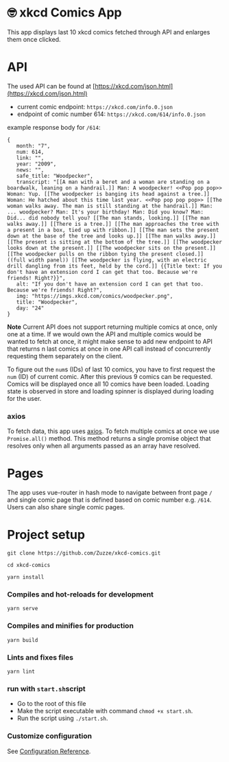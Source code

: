 # :nerd_face: xkcd Comics App

This app displays last 10 xkcd comics fetched through API and enlarges them once clicked.

# API

The used API can be found at [https://xkcd.com/json.html](https://xkcd.com/json.html)

- current comic endpoint: `https://xkcd.com/info.0.json`
- endpoint of comic number 614: `https://xkcd.com/614/info.0.json`

example response body for `/614`:

```
{
   month: "7",
   num: 614,
   link: "",
   year: "2009",
   news: "",
   safe_title: "Woodpecker",
   transcript: "[[A man with a beret and a woman are standing on a boardwalk, leaning on a handrail.]] Man: A woodpecker! <<Pop pop pop>> Woman: Yup. [[The woodpecker is banging its head against a tree.]] Woman: He hatched about this time last year. <<Pop pop pop pop>> [[The woman walks away. The man is still standing at the handrail.]] Man: ... woodpecker? Man: It's your birthday! Man: Did you know? Man: Did... did nobody tell you? [[The man stands, looking.]] [[The man walks away.]] [[There is a tree.]] [[The man approaches the tree with a present in a box, tied up with ribbon.]] [[The man sets the present down at the base of the tree and looks up.]] [[The man walks away.]] [[The present is sitting at the bottom of the tree.]] [[The woodpecker looks down at the present.]] [[The woodpecker sits on the present.]] [[The woodpecker pulls on the ribbon tying the present closed.]] ((full width panel)) [[The woodpecker is flying, with an electric drill dangling from its feet, held by the cord.]] {{Title text: If you don't have an extension cord I can get that too. Because we're friends! Right?}}",
   alt: "If you don't have an extension cord I can get that too. Because we're friends! Right?",
   img: "https://imgs.xkcd.com/comics/woodpecker.png",
   title: "Woodpecker",
   day: "24"
}
```

**Note** Current API does not support returning multiple comics at once, only one at a time. If we would own the API and multiple comics would be wanted to fetch at once, it might make sense to add new endpoint to API that returns n last comics at once in one API call instead of concurrently requesting them separately on the client.

To figure out the `num`s (IDs) of last 10 comics, you have to first request the `num` (ID) of current comic. After this previous 9 comics can be requested. Comics will be displayed once all 10 comics have been loaded. Loading state is observed in store and loading spinner is displayed during loading for the user.

### axios

To fetch data, this app uses [axios](https://github.com/axios/axios). To fetch multiple comics at once we use `Promise.all()` method. This method returns a single promise object that resolves only when all arguments passed as an array have resolved.

# Pages

The app uses vue-router in hash mode to navigate between front page `/` and single comic page that is defined based on comic number e.g. `/614`. Users can also share single comic pages.

# Project setup

```
git clone https://github.com/Zuzze/xkcd-comics.git
```

```
cd xkcd-comics
```

```
yarn install
```

### Compiles and hot-reloads for development

```
yarn serve
```

### Compiles and minifies for production

```
yarn build
```

### Lints and fixes files

```
yarn lint
```

### run with `start.sh`script

- Go to the root of this file
- Make the script executable with command `chmod +x start.sh`.
- Run the script using `./start.sh`.

### Customize configuration

See [Configuration Reference](https://cli.vuejs.org/config/).

